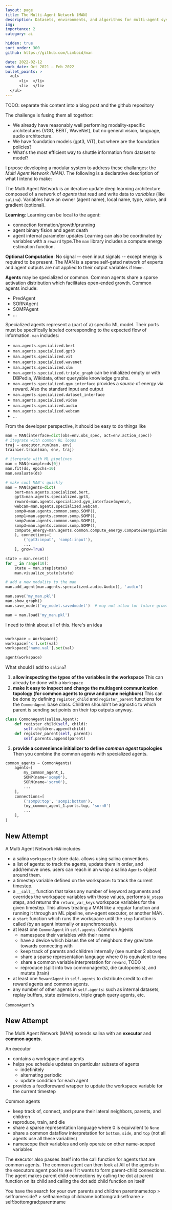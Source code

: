 ```yaml
---
layout: page
title: The Multi-Agent Network (MAN)
description: Datasets, environments, and algorithms for multi-agent systems.
img:
importance: 2
category: ai

hidden: true
sort_order: 300
github: https://github.com/Limboid/man

date: 2022-02-12
work_date: Oct 2021 – Feb 2022
bullet_points: >
  <ul>
      <li>  </li>
      <li>  </li>
  </ul>
---
```


TODO: separate this content into a blog post and the github repository

The challenge is fusing them all togethor:

- We already have reasonably well performing modality-specific architectures (VGG, BERT, WaveNet), but no general vision, language, audio architecture.
- We have foundation models (gpt3, ViT), but where are the foundation policies?
- What's the most efficient way to shuttle information from dataset to model?

I prpose developing a modular system to address these challanges: the _Multi Agent Network (MAN)_. The following is a declarative description of what I intend to make:

The Multi Agent Network is an iterative update deep learning architecture composed of a network of _agents_ that read and write data to _variables_ (like `salina`). Variables have an owner (agent name), local name, type, value, and gradient (optional).

**Learning**: Learning can be local to the agent:

- connection formation/growth/prunning
- agent binary fision and agent death
- agent internal parameter updates
  Learning can also be coordinated by variables with a `reward` type.The `man` library includes a compute energy estimation function.

**Optional Computation**: No signal -- even input signals -- except energy is required to be present. The MAN is a sparse self-gated network of experts and agent outputs are not applied to their output variables if `None`.

**Agents** may be specialized or common. Common agents share a sparse activation distribution which facilitates open-ended growth. Common agents include:

- PredAgent
- SORNAgent
- SOMPAgent
- ...

Specialized agents represent a (part of a) specific ML model. Their ports must be specifically labeled corresponding to the expected flow of information. `man` includes:

- `man.agents.specialized.bert`
- `man.agents.specialized.gpt3`
- `man.agents.specialized.vit`
- `man.agents.specialized.wavenet`
- `man.agents.specialized.xlm`
- `man.agents.specialized.triple_graph` can be initialized empty or with DBPedia, Wikidata, other queryable knowledge graphs.
- `man.agents.specialized.gym_interface` provides a _source_ of energy via reward. Also the standard input and output
- `man.agents.specialized.dataset_interface`
- `man.agents.specialized.video`
- `man.agents.specialized.audio`
- `man.agents.specialized.webcam`
- ...

From the developer perspective, it should be easy to do things like

```python
man = MAN(interface=dict(obs=env.obs_spec, act=env.action_spec))
# itegrate with common RL loops
traj = executor.run(man, env)
trainier.train(man, env, traj)

# itergrate with ML pipelines
man = MAN(example=ds[0])
man.fit(ds, epochs=10)
man.evaluate(ds)

# make cool MAN's quickly
man = MAN(agents=dict(
    bert=man.agents.specialized.bert,
    gpt3=man.agents.specialized.gpt3,
    reward=man.agents.specialized.gym_interface(myenv),
    webcam=man.agents.specialized.webcam,
    somp0=man.agents.common.somp.SOMP(),
    somp1=man.agents.common.somp.SOMP(),
    somp2=man.agents.common.somp.SOMP(),
    somp3=man.agents.common.somp.SOMP(),
    compute_energy=man.agents.common.compute_energy.ComputeEnergyEstimator(),
    ), connections=[
        ('gpt3:input', 'somp1:input'),
        ...
    ], grow=True)

state = man.reset()
for _ in range(10):
    state = man.step(state)
    man.visualize_state(state)

# add a new modality to the man
man.add_agent(man.agents.specialized.audio.Audio(), 'audio')

man.save('my_man.pkl')
man.show_graph()
man.save_model('my_model.savedmodel')  # may not allow for future growth. Just a compiled single iteration cell.

man = man.load('my_man.pkl')
```

I need to think about all of this. Here's an idea

```python

workspace = Workspace()
workspace['x'].set(val)
workspace['name.val'].set(val)

agent(workspace)
```

What should I add to `salina`?

1. **allow inspecting the types of the variables in the workspace** This can already be done with a `Workspace`
2. **make it easy to inspect and change the multiagent communication topology (for common agents to grow and prune neighbors)** This can be done by defining `register_child` and `register_parent` functions for the `CommonAgent` base class. Children shouldn't be agnostic to which parent is sending set points on their top outputs anyway.

```python
class CommonAgent(salina.Agent):
    def register_child(self, child):
        self.children.append(child)
    def register_parent(self, parent):
        self.parents.append(parent)
```

3. **provide a convenience initializer to define _common agent_ topologies** Then you combine the common agents with specialized agents.

```python
common_agents = CommonAgents(
    agents=[
        my_common_agent_1,
        SOMP(name='somp0'),
        SORN(name='sorn0'),
        ...
    ],
    connections=[
        ('somp0:top', 'somp1:bottom'),
        (my_common_agent_1.ports.top, 'sorn0')
        ...
    ],
)
```

## New Attempt

A Multi Agent Network `MAN` includes

- a salina `workspace` to store data. allows using salina conventions.
- a list of agents: to track the agents, update them in order, and add/remove ones. users can reach in an wrap a salina `Agents` object around them.
- a timestep variable defined on the workspace: to track the current timestep.
- a `__call__` function that takes any number of keyword arguments and overrides the workspace variables with those values, performs `N_steps` steps, and returns the `return_var_keys` workspace variables for the given timestep. This allows treating a MAN like a regular function and running it through an ML pipeline, env-agent executor, or another MAN.
- a `start` function which runs the workspace until the `stop` function is called (by an agent internally or asynchronously).
- at least one `CommonAgent` in `self.agents`: Common Agents
  - namespace their variables with their name
  - have a device which biases the set of neighbors they gravitate towards connecting with
  - keep track of parents and children internally (see number 2 above)
  - share a sparse representation language where 0 is equivalent to `None`
  - share a common variable interpretation for `reward`, TODO
  - reproduce (split into two commonagents), die (autopoeisis), and mutate (train)
- at least one `RewardAgent` in `self.agents` to distribute credit to other reward agents and common agents.
- any number of other agents in `self.agents`: such as internal datasets, replay buffers, state estimators, triple graph query agents, etc.

`CommonAgent`'s

## New Attempt

The Multi Agent Network (MAN) extends salina with an **executor** and **common agents**.

An executor

- contains a workspace and agents
- helps you schedule updates on particular subsets of agents
  - indefinitely
  - alternating periodic
  - update condition for each agent
- provides a feedforeward wrapper to update the workspace variable for the current timestep

Common agents

- keep track of, connect, and prune their lateral neighbors, parents, and children
- reproduce, train, and die
- share a sparse representation language where 0 is equivalent to `None`
- share a common dataflow interpretation for `bottom`, `side`, and `top` (not all agents use all these variables)
- namescope their variables and only operate on other name-scoped variables

The executor also passes itself into the call function for agents that are common agents. The common agent can then look at All of the agents in the executors agent pool to see if it wants to form parent-child connections. The agent makes parent child connections by calling the dot at parent function on its child and calling the dot add child function on itself

You have the search for your own parents and children
parentname:top > selfname:side? > selfname:top
childname:bottomgrad:selfname > self:bottomgrad:parentname
